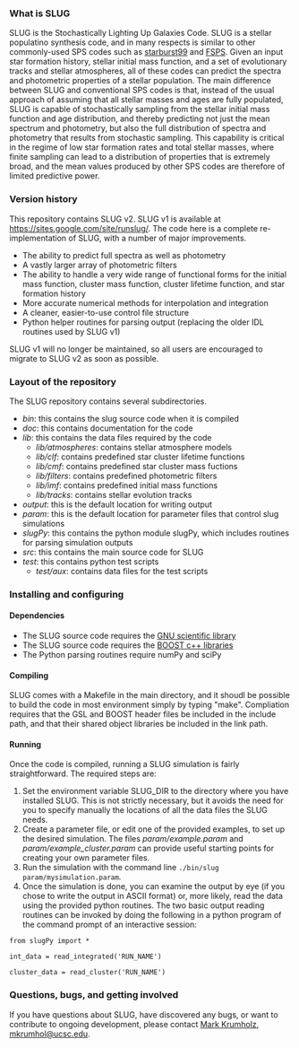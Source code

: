 
### What is SLUG ###

SLUG is the Stochastically Lighting Up Galaxies Code. SLUG is a stellar populatino synthesis code, and in many respects is similar to other commonly-used SPS codes such as [starburst99](http://www.stsci.edu/science/starburst99/docs/default.htm) and [FSPS](https://code.google.com/p/fsps/). Given an input star formation history, stellar initial mass function, and a set of evolutionary tracks and stellar atmospheres, all of these codes can predict the spectra and photometric properties of a stellar population. The main difference between SLUG and conventional SPS codes is that, instead of the usual approach of assuming that all stellar masses and ages are fully populated, SLUG is capable of stochastically sampling from the stellar initial mass function and age distribution, and thereby predicting not just the mean spectrum and photometry, but also the full distribution of spectra and photometry that results from stochastic sampling. This capability is critical in the regime of low star formation rates and total stellar masses, where finite sampling can lead to a distribution of properties that is extremely broad, and the mean values produced by other SPS codes are therefore of limited predictive power.

### Version history ###

This repository contains SLUG v2. SLUG v1 is available at <https://sites.google.com/site/runslug/>. The code here is a complete re-implementation of SLUG, with a number of major improvements.

* The ability to predict full spectra as well as photometry
* A vastly larger array of photometric filters
* The ability to handle a very wide range of functional forms for the initial mass function, cluster mass function, cluster lifetime function, and star formation history
* More accurate numerical methods for interpolation and integration
* A cleaner, easier-to-use control file structure
* Python helper routines for parsing output (replacing the older IDL routines used by SLUG v1)

SLUG v1 will no longer be maintained, so all users are encouraged to migrate to SLUG v2 as soon as possible.

### Layout of the repository ###

The SLUG repository contains several subdirectories.

* *bin*: this contains the slug source code when it is compiled
* *doc*: this contains documentation for the code
* *lib*: this contains the data files required by the code
    - *lib/atmospheres*: contains stellar atmosphere models
    - *lib/clf*: contains predefined star cluster lifetime functions
    - *lib/cmf*: contains predefined star cluster mass fuctions
    - *lib/filters*: contains predefined photometric filters
    - *lib/imf*: contains predefined initial mass functions
    - *lib/tracks*: contains stellar evolution tracks
* *output*: this is the default location for writing output
* *param*: this is the default location for parameter files that control slug simulations
* *slugPy*: this contains the python module slugPy, which includes routines for parsing simulation outputs
* *src*: this contains the main source code for SLUG
* *test*: this contains python test scripts
    - *test/aux*: contains data files for the test scripts

### Installing and configuring ###

#### Dependencies ####

* The SLUG source code requires the [GNU scientific library](http://www.gnu.org/software/gsl/)
* The SLUG source code requires the [BOOST c++ libraries](http://www.boost.org/)
* The Python parsing routines require numPy and sciPy

#### Compiling ####

SLUG comes with a Makefile in the main directory, and it shoudl be possible to build the code in most environment simply by typing "make". Compliation requires that the GSL and BOOST header files be included in the include path, and that their shared object libraries be included in the link path.

#### Running ####

Once the code is compiled, running a SLUG simulation is fairly straightforward. The required steps are:

1. Set the environment variable SLUG_DIR to the directory where you have installed SLUG. This is not strictly necessary, but it avoids the need for you to specify manually the locations of all the data files the SLUG needs.
2. Create a parameter file, or edit one of the provided examples, to set up the desired simulation. The files *param/example.param* and *param/example_cluster.param* can provide useful starting points for creating your own parameter files.
3. Run the simulation with the command line `./bin/slug param/mysimulation.param`.
4. Once the simulation is done, you can examine the output by eye (if you chose to write the output in ASCII format) or, more likely, read the data using the provided python routines. The two basic output reading routines can be invoked by doing the following in a python program of the command prompt of an interactive session:

`from slugPy import *`

`int_data = read_integrated('RUN_NAME')`

`cluster_data = read_cluster('RUN_NAME')`

### Questions, bugs, and getting involved ###

If you have questions about SLUG, have discovered any bugs, or want to contribute to ongoing development, please contact [Mark Krumholz](https://sites.google.com/a/ucsc.edu/krumholz/), mkrumhol@ucsc.edu.